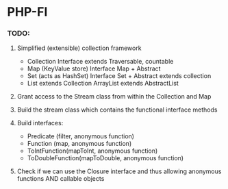 # PHP-FI

### TODO:

1. Simplified (extensible) collection framework
   - Collection Interface extends Traversable, countable
   - Map (KeyValue store) Interface Map + Abstract
   - Set (acts as HashSet) Interface Set + Abstract extends collection
   - List extends Collection ArrayList extends AbstractList
   
2. Grant access to the Stream class from within the Collection and Map

3. Build the stream class which contains the functional interface methods

4. Build interfaces:
   - Predicate (filter, anonymous function)
   - Function (map, anonymous function)
   - ToIntFunction(mapToInt, anonymous function)
   - ToDoubleFunction(mapToDouble, anonymous function)

5. Check if we can use the Closure interface and thus allowing anonymous functions AND
callable objects